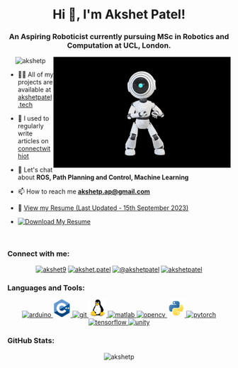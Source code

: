 <h1 align="center">Hi 👋, I'm Akshet Patel!</h1>
<h3 align="center">An Aspiring Roboticist currently pursuing MSc in Robotics and Computation at UCL, London.</h3>
<img align="right" alt="webdev" width="400" src="assets/img/intro-bg-optimised.gif">

<p align="center"> <img src="https://komarev.com/ghpvc/?username=akshetp&label=Profile%20views&color=0e75b6&style=flat" alt="akshetp" /> </p>

<!-- <p align="left"> <a href="https://github.com/ryo-ma/github-profile-trophy"><img src="https://github-profile-trophy.vercel.app/?username=akshetp" alt="akshetp" /></a> </p> -->

<!-- <p align="left"> <a href="https://twitter.com/akshet9" target="blank"><img src="https://img.shields.io/twitter/follow/akshet9?logo=twitter&style=for-the-badge" alt="akshet9" /></a> </p> -->

- 👨‍💻 All of my projects are available at [akshetpatel.tech](https://akshetpatel.tech/)

- 📝 I used to regularly write articles on [connectwithiot](https://connectwithiot.wordpress.com/)

- 💬 Let's chat about **ROS, Path Planning and Control, Machine Learning**

- 📫 How to reach me **akshetp.ap@gmail.com**

- 📄 [View my Resume (Last Updated - 15th September 2023)](https://github.com/akshetP/akshetP/blob/main/Akshet_Patel_Resume_Robotics.pdf)
- <a href="https://github.com/akshetP/akshetP/blob/main/Akshet_Patel_Resume_Robotics.pdf" download>
  <img src="https://img.shields.io/badge/-Download%20My%20Resume-blue?style=flat-square&logo=pdf-reader&logoColor=white" alt="Download My Resume">
</a>
<br>
<h3 align="left">Connect with me:</h3>
<!-- <p align="left">
<a href="https://twitter.com/akshet9" target="blank"><img align="center" src="https://raw.githubusercontent.com/rahuldkjain/github-profile-readme-generator/master/src/images/icons/Social/twitter.svg" alt="akshet9" height="30" width="40" /></a>
<a href="https://linkedin.com/in/akshetpatel" target="blank"><img align="center" src="https://raw.githubusercontent.com/rahuldkjain/github-profile-readme-generator/master/src/images/icons/Social/linked-in-alt.svg" alt="akshetpatel" height="30" width="40" /></a>
<a href="https://fb.com/akshet.patel.14" target="blank"><img align="center" src="https://raw.githubusercontent.com/rahuldkjain/github-profile-readme-generator/master/src/images/icons/Social/facebook.svg" alt="akshet.patel.7" height="30" width="40" /></a>
<a href="https://instagram.com/akshet.patel" target="blank"><img align="center" src="https://raw.githubusercontent.com/rahuldkjain/github-profile-readme-generator/master/src/images/icons/Social/instagram.svg" alt="akshet.patel" height="30" width="40" /></a>
<a href="https://www.youtube.com/@akshetpatel" target="blank"><img align="center" src="https://raw.githubusercontent.com/rahuldkjain/github-profile-readme-generator/master/src/images/icons/Social/youtube.svg" alt="@akshetpatel" height="30" width="40" /></a>
<a href="https://www.leetcode.com/mechatronicmammal" target="blank"><img align="center" src="https://raw.githubusercontent.com/rahuldkjain/github-profile-readme-generator/master/src/images/icons/Social/leet-code.svg" alt="mechatronicmammal" height="30" width="40" /></a>
</p> -->
<p align="center">
  <a href="https://twitter.com/akshet9" target="_blank"><img src="https://img.shields.io/twitter/follow/akshet9?logo=twitter&style=for-the-badge" alt="akshet9" /></a>
  <a href="https://instagram.com/akshet.patel" target="_blank"><img src="https://img.shields.io/badge/Instagram-akshet.patel-orange?style=for-the-badge&logo=instagram" alt="akshet.patel" /></a>
  <a href="https://www.youtube.com/@akshetpatel" target="_blank"><img src="https://img.shields.io/badge/YouTube-@akshetpatel-red?style=for-the-badge&logo=youtube" alt="@akshetpatel" /></a>
  <a href="https://linkedin.com/in/akshetpatel" target="_blank"><img src="https://img.shields.io/badge/LinkedIn-akshetpatel-blue?style=for-the-badge&logo=linkedin" alt="akshetpatel" /></a>
</p>

<h3 align="left">Languages and Tools:</h3>
<p align="center"> <a href="https://www.arduino.cc/" target="_blank" rel="noreferrer"> <img src="https://cdn.worldvectorlogo.com/logos/arduino-1.svg" alt="arduino" width="40" height="40"/> </a> <a href="https://www.w3schools.com/cpp/" target="_blank" rel="noreferrer"> <img src="https://raw.githubusercontent.com/devicons/devicon/master/icons/cplusplus/cplusplus-original.svg" alt="cplusplus" width="40" height="40"/> </a> <a href="https://git-scm.com/" target="_blank" rel="noreferrer"> <img src="https://www.vectorlogo.zone/logos/git-scm/git-scm-icon.svg" alt="git" width="40" height="40"/> </a> <a href="https://www.linux.org/" target="_blank" rel="noreferrer"> <img src="https://raw.githubusercontent.com/devicons/devicon/master/icons/linux/linux-original.svg" alt="linux" width="40" height="40"/> </a> <a href="https://www.mathworks.com/" target="_blank" rel="noreferrer"> <img src="https://upload.wikimedia.org/wikipedia/commons/2/21/Matlab_Logo.png" alt="matlab" width="40" height="40"/> </a> <a href="https://opencv.org/" target="_blank" rel="noreferrer"> <img src="https://www.vectorlogo.zone/logos/opencv/opencv-icon.svg" alt="opencv" width="40" height="40"/> </a> <a href="https://www.python.org" target="_blank" rel="noreferrer"> <img src="https://raw.githubusercontent.com/devicons/devicon/master/icons/python/python-original.svg" alt="python" width="40" height="40"/> </a> <a href="https://pytorch.org/" target="_blank" rel="noreferrer"> <img src="https://www.vectorlogo.zone/logos/pytorch/pytorch-icon.svg" alt="pytorch" width="40" height="40"/> </a> <a href="https://www.tensorflow.org" target="_blank" rel="noreferrer"> <img src="https://www.vectorlogo.zone/logos/tensorflow/tensorflow-icon.svg" alt="tensorflow" width="40" height="40"/> </a> <a href="https://unity.com/" target="_blank" rel="noreferrer"> <img src="https://www.vectorlogo.zone/logos/unity3d/unity3d-icon.svg" alt="unity" width="40" height="40"/> </a> </p>

 <!-- <p align="center"><img align="center" src="https://github-readme-stats.vercel.app/api/top-langs?username=akshetp&show_icons=true&locale=en&layout=compact" alt="akshetp" /></p> -->
<h3 align="left">GitHub Stats:</h3>
<!-- <p align="center">&nbsp;<img align="center" src="https://github-readme-stats.vercel.app/api?username=akshetp&show_icons=true&locale=en" alt="akshetp" /></p> -->


<p align="center"><img align="center" src="https://github-readme-streak-stats.herokuapp.com/?user=akshetp&" alt="akshetp" /></p>
